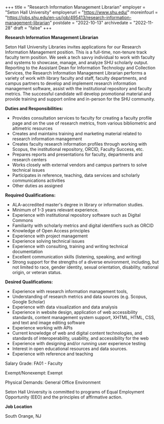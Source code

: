 +++
title = "Research Information Management Librarian"
employer = "Seton Hall University"
employerurl = "https://www.shu.edu/"
moreinfourl = "https://jobs.shu.edu/en-us/job/495413/research-information-management-librarian"
postdate = "2022-10-13"
archivedate = "2022-11-28"
draft = "false"
+++

**Research Information Management Librarian**

Seton Hall University Libraries invites applications for our Research Information Management position. This is a full-time, non-tenure track faculty term position. We seek a tech savvy individual to work with faculty and systems to showcase, manage, and analyze SHU scholarly output.  Reporting to the Assistant Dean for Information Technology and Collection Services, the Research Information Management Librarian performs a variety of work with library faculty and staff, faculty departments, and campus partners to develop and implement research information management software, assist with the institutional repository and faculty metrics. The successful candidate will develop promotional material and provide training and support online and in-person for the SHU community.

**Duties and Responsibilities:**

- Provides consultation services to faculty for creating a faculty profile page and on the use
of research metrics, from various bibliometric and altimetric resources
- Creates and maintains training and marketing material related to research information
management
- Creates faculty research information profiles through working with Scopus, the institutional
repository, ORCID, Faculty Success, etc.
- Prepares reports and presentations for faculty, departments and research centers
- Works closely with external vendors and campus partners to solve technical issues
- Participates in reference, teaching, data services and scholarly communications activities
- Other duties as assigned

**Required Qualifications:**

- ALA-accredited master's degree in library or information studies.
- Minimum of 1-3 years relevant experience.
- Experience with institutional repository software such as Digital Commons
- Familiarity with scholarly metrics and digital identifiers such as ORCID
- Knowledge of Open Access principles
- Experience with project management
- Experience solving technical issues
- Experience with consulting, training and writing technical documentation
- Excellent communication skills (listening, speaking, and writing)
- Strong support for the strengths of a diverse environment, including, but not limited to
race, gender identity, sexual orientation, disability, national origin, or veteran status.

**Desired Qualifications:**

- Experience with research information management tools,
- Understanding of research metrics and data sources (e.g. Scopus, Google Scholar)
- Experience with data visualization and data analysis
- Experience in website design, application of web accessibility standards, content
management system support, XHTML, HTML, CSS, and text and image editing software
- Experience working with APIs
- Current knowledge of web and digital content technologies, and standards of
interoperability, usability, and accessibility for the web
- Experience with designing and/or running user experience testing
- Interest in open educational resources and data sources.
- Experience with reference and teaching

Salary Grade: FA01 - Faculty

Exempt/Nonexempt: Exempt

Physical Demands: General Office Environment

Seton Hall University is committed to programs of Equal Employment Opportunity (EEO) and the principles of affirmative action.

**Job Location**

South Orange, NJ
